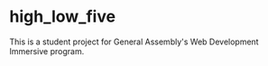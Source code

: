 # high_low_five
This is a student project for General Assembly's Web Development Immersive program.
